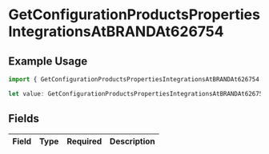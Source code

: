 # GetConfigurationProductsPropertiesIntegrationsAtBRANDAt626754

## Example Usage

```typescript
import { GetConfigurationProductsPropertiesIntegrationsAtBRANDAt626754 } from "@vercel/sdk/models/getconfigurationproductsop.js";

let value: GetConfigurationProductsPropertiesIntegrationsAtBRANDAt626754 = {};
```

## Fields

| Field       | Type        | Required    | Description |
| ----------- | ----------- | ----------- | ----------- |